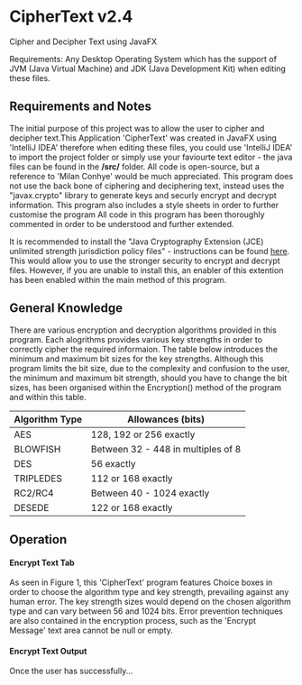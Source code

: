 # CipherText v2.4
Cipher and Decipher Text using JavaFX 

Requirements: Any Desktop Operating System which has the support of JVM (Java Virtual Machine) and JDK (Java Development Kit) when editing these files. 

<h2><b>Requirements and Notes</b></h2>

The initial purpose of this project was to allow the user to cipher and decipher text.This Application 'CipherText' was created in JavaFX using 'IntelliJ IDEA' therefore when editing these files, you could use 'IntelliJ IDEA' to import the project folder or simply use your faviourte text editor - the java files can be found in the <b>/src/</b> folder. All code is open-source, but a reference to 'Milan Conhye' would be much appreciated. This program does not use the back bone of ciphering and deciphering text, instead uses the "javax.crypto" library to generate keys and securly encrypt and decrypt information. This program also includes a style sheets in order to further customise the program 
All code in this program has been thoroughly commented in order to be understood and further extended. 

It is recommended to install the "Java Cryptography Extension (JCE) unlimited strength jurisdiction policy files" - instructions can be found [here](http://suhothayan.blogspot.co.uk/2012/05/how-to-install-java-cryptography.html). This would allow you to use the stronger security to encrypt and decrypt files. However, if you are unable to install this, an enabler of this extention has been enabled within the main method of this program.

<h2><b>General Knowledge</b></h2>

There are various encryption and decryption algorithms provided in this program. Each alogrithms provides various key strengths in order to correctly cipher the required informaion. The table below introduces the minimum and maximum bit sizes for the key strengths. Although this program limits the bit size, due to the complexity and confusion to the user, the minimum and maximum bit strength, should you have to change the bit sizes, has been organised within the Encryption() method of the program and within this table. 

Algorithm Type                                  | Allowances (bits)
-------------                                   | -------------
AES                                             | 128, 192 or 256 exactly
BLOWFISH                                        | Between 32 - 448 in multiples of 8
DES                                             | 56 exactly
TRIPLEDES                                       | 112 or 168 exactly
RC2/RC4                                         | Between 40 - 1024 exactly
DESEDE                                          | 122 or 168 exactly

<h2>Operation</h2>

<h4>Encrypt Text Tab</h4>

As seen in Figure 1, this 'CipherText' program features Choice boxes in order to choose the algorithm type and key strength, prevailing against any human error. The key strength sizes would depend on the chosen algorithm type and can vary between 56 and 1024 bits. Error prevention techniques are also contained in the encryption process, such as the 'Encrypt Message' text area cannot be null or empty. 

<h4>Encrypt Text Output</h4>

Once the user has successfully...


